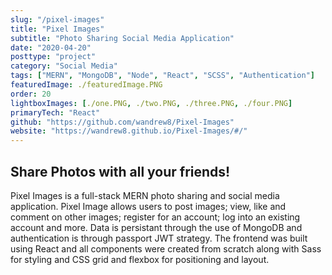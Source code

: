```yaml
---
slug: "/pixel-images"
title: "Pixel Images"
subtitle: "Photo Sharing Social Media Application"
date: "2020-04-20"
posttype: "project"
category: "Social Media"
tags: ["MERN", "MongoDB", "Node", "React", "SCSS", "Authentication"]
featuredImage: ./featuredImage.PNG
order: 20
lightboxImages: [./one.PNG, ./two.PNG, ./three.PNG, ./four.PNG]
primaryTech: "React"
github: "https://github.com/wandrew8/Pixel-Images"
website: "https://wandrew8.github.io/Pixel-Images/#/"
---
```


## Share Photos with all your friends!

Pixel Images is a full-stack MERN photo sharing and social media application. Pixel Image allows users to post images; view, like and comment on other images; register for an account; log into an existing account and more. Data is persistant through the use of MongoDB and authentication is through passport JWT strategy. The frontend was built using React and all components were created from scratch along with Sass for styling and CSS grid and flexbox for positioning and layout.
